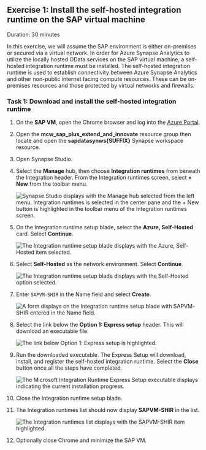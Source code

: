 ## Exercise 1: Install the self-hosted integration runtime on the SAP virtual machine

Duration: 30 minutes

In this exercise, we will assume the SAP environment is either on-premises or secured via a virtual network. In order for Azure Synapse Analytics to utilize the locally hosted OData services on the SAP virtual machine, a self-hosted integration runtime must be installed. The self-hosted integration runtime is used to establish connectivity between Azure Synapse Analytics and other non-public internet facing compute resources. These can be on-premises resources and those protected by virtual networks and firewalls.

### Task 1: Download and install the self-hosted integration runtime

1. On the **SAP VM**, open the Chrome browser and log into the [Azure Portal](https://portal.azure.com).

2. Open the **mcw_sap_plus_extend_and_innovate** resource group then locate and open the **sapdatasynws{SUFFIX}** Synapse workspace resource.

3. Open Synapse Studio.

4. Select the **Manage** hub, then choose **Integration runtimes** from beneath the Integration header. From the Integration runtimes screen, select **+ New** from the toolbar menu.

    ![Synapse Studio displays with the Manage hub selected from the left menu. Integration runtimes is selected in the center pane and the + New button is highlighted in the toolbar menu of the Integration runtimes screen.](media/ss_managehub_newirmenu.png "New integration runtime")

5. On the Integration runtime setup blade, select the **Azure, Self-Hosted** card. Select **Continue**.

    ![The Integration runtime setup blade displays with the Azure, Self-Hosted item selected.](media/ss_ir_azureselfhostedcard.png "Azure, Self-hosted integration runtime")

6. Select **Self-Hosted** as the network environment. Select **Continue**.

    ![The Integration runtime setup blade displays with the Self-Hosted option selected.](media/ss_ir_selfhostedcard.png "Self-Hosted integration runtime")  

7. Enter `SAPVM-SHIR` in the Name field and select **Create**.

    ![A form displays on the Integration runtime setup blade with SAPVM-SHIR entered in the Name field.](media/ss_shir_name.png "Naming the Self-Hosted integration runtime")

8. Select the link below the **Option 1: Express setup** header. This will download an executable file.

    ![The link below Option 1: Express setup is highlighted.](media/ss_shir_expresssetuplink.png "Express setup")

9. Run the downloaded executable. The Express Setup will download, install, and register the self-hosted integration runtime. Select the **Close** button once all the steps have completed.

    ![The Microsoft Integration Runtime Express Setup executable displays indicating the current installation progress.](media/ss_shir_install.png "Express Setup Executable")

10. Close the Integration runtime setup blade.

11. The Integration runtimes list should now display **SAPVM-SHIR** in the list.

    ![The Integration runtimes list displays with the SAPVM-SHIR item highlighted.](media/ss_irlisting_withshir.png "Integration runtimes list")

12. Optionally close Chrome and minimize the SAP VM.
